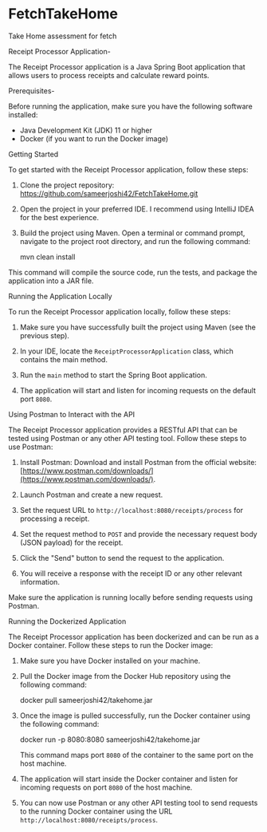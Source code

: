 # FetchTakeHome
Take Home assessment for fetch 



Receipt Processor Application-

The Receipt Processor application is a Java Spring Boot application that allows users to process receipts and calculate reward points.

Prerequisites-

Before running the application, make sure you have the following software installed:

- Java Development Kit (JDK) 11 or higher
- Docker (if you want to run the Docker image)

Getting Started

To get started with the Receipt Processor application, follow these steps:

1. Clone the project repository:
     https://github.com/sameerjoshi42/FetchTakeHome.git
   

2. Open the project in your preferred IDE. I recommend using IntelliJ IDEA for the best experience.

3. Build the project using Maven. Open a terminal or command prompt, navigate to the project root directory, and run the following command:

   mvn clean install
  
 This command will compile the source code, run the tests, and package the application into a JAR file.

Running the Application Locally

To run the Receipt Processor application locally, follow these steps:

1. Make sure you have successfully built the project using Maven (see the previous step).

2. In your IDE, locate the `ReceiptProcessorApplication` class, which contains the main method.

3. Run the `main` method to start the Spring Boot application.

4. The application will start and listen for incoming requests on the default port `8080`.

Using Postman to Interact with the API

The Receipt Processor application provides a RESTful API that can be tested using Postman or any other API testing tool. Follow these steps to use Postman:

1. Install Postman: Download and install Postman from the official website: [https://www.postman.com/downloads/](https://www.postman.com/downloads/).

2. Launch Postman and create a new request.

3. Set the request URL to `http://localhost:8080/receipts/process` for processing a receipt.

4. Set the request method to `POST` and provide the necessary request body (JSON payload) for the receipt.

5. Click the "Send" button to send the request to the application.

6. You will receive a response with the receipt ID or any other relevant information.

Make sure the application is running locally before sending requests using Postman.

Running the Dockerized Application

The Receipt Processor application has been dockerized and can be run as a Docker container. Follow these steps to run the Docker image:

1. Make sure you have Docker installed on your machine.

2. Pull the Docker image from the Docker Hub repository using the following command:

   docker pull sameerjoshi42/takehome.jar
  
3. Once the image is pulled successfully, run the Docker container using the following command:

   docker run -p 8080:8080 sameerjoshi42/takehome.jar

   This command maps port `8080` of the container to the same port on the host machine.

4. The application will start inside the Docker container and listen for incoming requests on port `8080` of the host machine.

5. You can now use Postman or any other API testing tool to send requests to the running Docker container using the URL `http://localhost:8080/receipts/process`.

